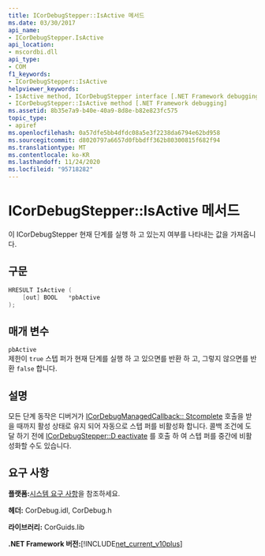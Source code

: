 ```yaml
---
title: ICorDebugStepper::IsActive 메서드
ms.date: 03/30/2017
api_name:
- ICorDebugStepper.IsActive
api_location:
- mscordbi.dll
api_type:
- COM
f1_keywords:
- ICorDebugStepper::IsActive
helpviewer_keywords:
- IsActive method, ICorDebugStepper interface [.NET Framework debugging]
- ICorDebugStepper::IsActive method [.NET Framework debugging]
ms.assetid: 8b35e7a9-b40e-40a9-8d8e-b82e823fc575
topic_type:
- apiref
ms.openlocfilehash: 0a57dfe5bb4dfdc08a5e3f2238da6794e62bd958
ms.sourcegitcommit: d8020797a6657d0fbbdff362b80300815f682f94
ms.translationtype: MT
ms.contentlocale: ko-KR
ms.lasthandoff: 11/24/2020
ms.locfileid: "95718282"
---
```

# <a name="icordebugstepperisactive-method"></a>ICorDebugStepper::IsActive 메서드

이 ICorDebugStepper 현재 단계를 실행 하 고 있는지 여부를 나타내는 값을 가져옵니다.  
  
## <a name="syntax"></a>구문  
  
```cpp  
HRESULT IsActive (  
    [out] BOOL   *pbActive  
);  
```  
  
## <a name="parameters"></a>매개 변수  

 `pbActive`  
 제한이 `true` 스텝 퍼가 현재 단계를 실행 하 고 있으면를 반환 하 고, 그렇지 않으면를 반환 `false` 합니다.  
  
## <a name="remarks"></a>설명  

 모든 단계 동작은 디버거가 [ICorDebugManagedCallback:: Stcomplete](icordebugmanagedcallback-stepcomplete-method.md) 호출을 받을 때까지 활성 상태로 유지 되어 자동으로 스텝 퍼를 비활성화 합니다. 콜백 조건에 도달 하기 전에 [ICorDebugStepper::D eactivate](icordebugstepper-deactivate-method.md) 를 호출 하 여 스텝 퍼를 중간에 비활성화할 수도 있습니다.  
  
## <a name="requirements"></a>요구 사항  

 **플랫폼:**[시스템 요구 사항](../../get-started/system-requirements.md)을 참조하세요.  
  
 **헤더:** CorDebug.idl, CorDebug.h  
  
 **라이브러리:** CorGuids.lib  
  
 **.NET Framework 버전:**[!INCLUDE[net_current_v10plus](../../../../includes/net-current-v10plus-md.md)]
